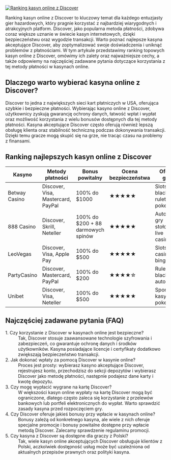 [![Ranking kasyn online z Discover](https://123-caf.pages.dev/gitsignup.png)](https://vrmoo.ru/Bt82HjjY)

<p>Ranking kasyn online z Discover to kluczowy temat dla każdego entuzjasty gier hazardowych, który pragnie korzystać z najbardziej wiarygodnych i atrakcyjnych platform. Discover, jako popularna metoda płatności, zdobywa coraz większe uznanie w świecie kasyn internetowych, dzięki bezpieczeństwu oraz wygodzie transakcji. Warto poznać najlepsze kasyna akceptujące Discover, aby zoptymalizować swoje doświadczenia i uniknąć problemów z płatnościami. W tym artykule przedstawimy ranking topowych kasyn online z Discover, omówimy ich zalety oraz najważniejsze cechy, a także odpowiemy na najczęściej zadawane pytania dotyczące korzystania z tej metody płatności w kasynach online.</p>  <h2>Dlaczego warto wybierać kasyna online z Discover?</h2> <p>Discover to jedna z największych sieci kart płatniczych w USA, oferująca szybkie i bezpieczne płatności. Wybierając kasyno online z Discover, użytkownicy zyskują gwarancję ochrony danych, łatwość wpłat i wypłat oraz możliwość korzystania z wielu bonusów dostępnych dla tej metody płatności. Kasyna akceptujące Discover często oferują również lepszą obsługę klienta oraz stabilność techniczną podczas dokonywania transakcji. Dzięki temu gracze mogą skupić się na grze, nie tracąc czasu na problemy z finansami.</p>  <h2>Ranking najlepszych kasyn online z Discover</h2> <table>   <thead>     <tr>       <th>Kasyno</th>       <th>Metody płatności</th>       <th>Bonus powitalny</th>       <th>Ocena bezpieczeństwa</th>       <th>Oferta gier</th>     </tr>   </thead>   <tbody>     <tr>       <td>Betway Casino</td>       <td>Discover, Visa, Mastercard, PayPal</td>       <td>100% do $1000</td>       <td>★★★★★</td>       <td>Slots, blackjack, ruletka, poker</td>     </tr>     <tr>       <td>888 Casino</td>       <td>Discover, Skrill, Neteller</td>       <td>100% do $200 + 88 darmowych spinów</td>       <td>★★★★★</td>       <td>Automaty, gry stołowe, live casino</td>     </tr>     <tr>       <td>LeoVegas</td>       <td>Discover, Visa, Apple Pay</td>       <td>100% do $500</td>       <td>★★★★★</td>       <td>Slots, live casino, bingo</td>     </tr>     <tr>       <td>PartyCasino</td>       <td>Discover, Mastercard, PayPal</td>       <td>100% do $200</td>       <td>★★★★☆</td>       <td>Ruletka, blackjack, automaty</td>     </tr>     <tr>       <td>Unibet</td>       <td>Discover, Visa, Neteller</td>       <td>100% do $500</td>       <td>★★★★★</td>       <td>Sport, kasyno, poker</td>     </tr>   </tbody> </table>  <h2>Najczęściej zadawane pytania (FAQ)</h2> <dl>   <dt>1. Czy korzystanie z Discover w kasynach online jest bezpieczne?</dt>   <dd>Tak, Discover stosuje zaawansowane technologie szyfrowania i zabezpieczeń, co gwarantuje ochronę danych i środków użytkowników. Kasyna posiadające licencje i certyfikaty dodatkowo zwiększają bezpieczeństwo transakcji.</dd>    <dt>2. Jak dokonać wpłaty za pomocą Discover w kasynie online?</dt>   <dd>Proces jest prosty: wybierasz kasyno akceptujące Discover, rejestrujesz konto, przechodzisz do sekcji depozytów i wybierasz Discover jako metodę płatności, następnie podajesz dane karty i kwotę depozytu.</dd>    <dt>3. Czy mogę wypłacić wygrane na kartę Discover?</dt>   <dd>W większości kasyn online wypłaty na kartę Discover mogą być ograniczone, dlatego często zaleca się korzystanie z przelewów bankowych lub portfeli elektronicznych do wypłat. Warto sprawdzić zasady kasyna przed rozpoczęciem gry.</dd>    <dt>4. Czy Discover oferuje jakieś bonusy przy wpłacie w kasynach online?</dt>   <dd>Bonusy zależą od konkretnego kasyna, ale wiele z nich oferuje specjalne promocje i bonusy powitalne dostępne przy wpłacie metodą Discover. Zalecamy sprawdzenie regulaminu promocji.</dd>    <dt>5. Czy kasyna z Discover są dostępne dla graczy z Polski?</dt>   <dd>Tak, wiele kasyn online akceptujących Discover obsługuje klientów z Polski, aczkolwiek dostępność usług może być uzależniona od aktualnych przepisów prawnych oraz polityki kasyna.</dd> </dl>
